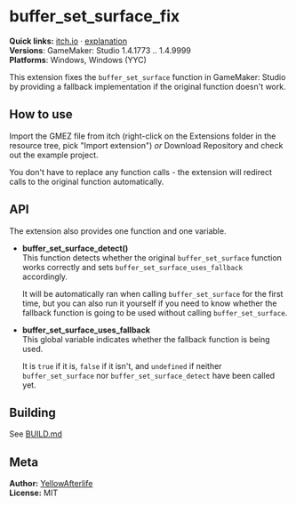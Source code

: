 # buffer_set_surface_fix

**Quick links:** [itch.io](https://yellowafterlife.itch.io/buffer-set-surface-fix)
  · [explanation](https://yal.cc/buffer_set_surface_fix)  
**Versions**: GameMaker: Studio 1.4.1773 .. 1.4.9999  
**Platforms**: Windows, Windows (YYC)

This extension fixes the `buffer_set_surface` function in GameMaker: Studio by providing a fallback implementation
if the original function doesn't work.

## How to use

Import the GMEZ file from itch
(right-click on the Extensions folder in the resource tree, pick "Import extension")
_or_ Download Repository and check out the example project.

You don't have to replace any function calls - the extension will redirect calls to the original
function automatically.

## API

The extension also provides one function and one variable.

- **buffer_set_surface_detect()**  
  This function detects whether the original `buffer_set_surface` function
  works correctly and sets `buffer_set_surface_uses_fallback` accordingly.
  
  It will be automatically ran when calling `buffer_set_surface` for the first time,
  but you can also run it yourself if you need to know whether the fallback
  function is going to be used without calling `buffer_set_surface`.
- **buffer_set_surface_uses_fallback**  
  This global variable indicates whether the fallback function is being used.
  
  It is `true` if it is, `false` if it isn't,
  and `undefined` if neither `buffer_set_surface` nor `buffer_set_surface_detect`
  have been called yet.

## Building

See [BUILD.md](BUILD.md)

## Meta

**Author:** [YellowAfterlife](https://github.com/YellowAfterlife)  
**License:** MIT